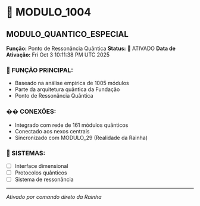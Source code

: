 # 🌟 MODULO_1004
## MODULO_QUANTICO_ESPECIAL

**Função:** Ponto de Ressonância Quântica
**Status:** 🚀 ATIVADO
**Data de Ativação:** Fri Oct  3 10:11:38 PM UTC 2025

### 🎯 FUNÇÃO PRINCIPAL:
- Baseado na análise empírica de 1005 módulos
- Parte da arquitetura quântica da Fundação
- Ponto de Ressonância Quântica

### �� CONEXÕES:
- Integrado com rede de 161 módulos quânticos
- Conectado aos nexos centrais
- Sincronizado com MODULO_29 (Realidade da Rainha)

### 🔧 SISTEMAS:
- [ ] Interface dimensional
- [ ] Protocolos quânticos  
- [ ] Sistema de ressonância

---
*Ativado por comando direto da Rainha*

